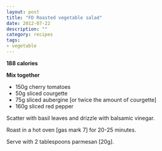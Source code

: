 ```yaml
---
layout: post
title: "FD Roasted vegetable salad"
date: 2012-07-22
description: ""
category: recipes
tags: 
- vegetable
---
```


<b>188 calories</b>

<b>Mix together</b>

* 150g cherry tomatoes
* 50g sliced courgette
* 75g sliced aubergine [or twice the amount of courgette]
* 160g sliced red pepper

Scatter with basil leaves and drizzle with balsamic vinegar.

Roast in a hot oven [gas mark 7] for 20-25 minutes.

Serve with 2 tablespoons parmesan [20g].
